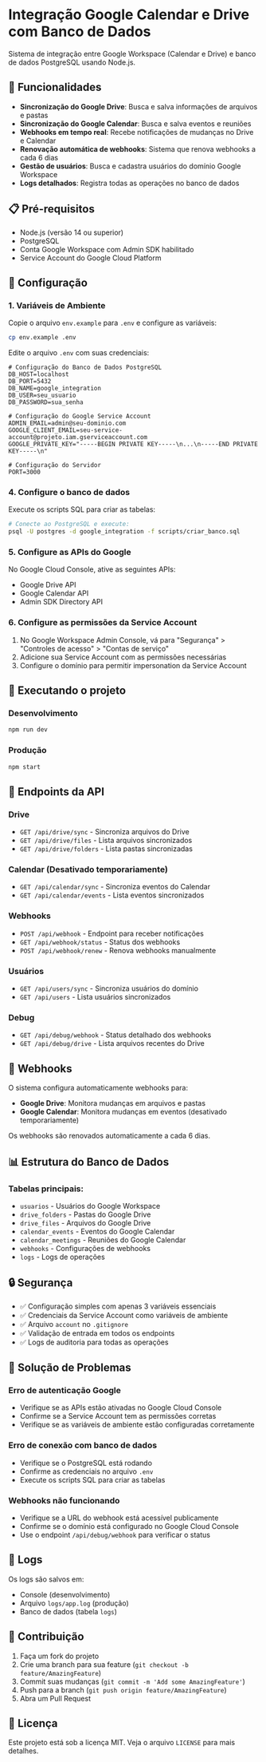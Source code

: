 # Integração Google Calendar e Drive com Banco de Dados

Sistema de integração entre Google Workspace (Calendar e Drive) e banco de dados PostgreSQL usando Node.js.

## 🚀 Funcionalidades

- **Sincronização do Google Drive**: Busca e salva informações de arquivos e pastas
- **Sincronização do Google Calendar**: Busca e salva eventos e reuniões
- **Webhooks em tempo real**: Recebe notificações de mudanças no Drive e Calendar
- **Renovação automática de webhooks**: Sistema que renova webhooks a cada 6 dias
- **Gestão de usuários**: Busca e cadastra usuários do domínio Google Workspace
- **Logs detalhados**: Registra todas as operações no banco de dados

## 📋 Pré-requisitos

- Node.js (versão 14 ou superior)
- PostgreSQL
- Conta Google Workspace com Admin SDK habilitado
- Service Account do Google Cloud Platform

## 🔧 Configuração

### 1. Variáveis de Ambiente

Copie o arquivo `env.example` para `.env` e configure as variáveis:

```bash
cp env.example .env
```

Edite o arquivo `.env` com suas credenciais:

```env
# Configuração do Banco de Dados PostgreSQL
DB_HOST=localhost
DB_PORT=5432
DB_NAME=google_integration
DB_USER=seu_usuario
DB_PASSWORD=sua_senha

# Configuração do Google Service Account
ADMIN_EMAIL=admin@seu-dominio.com
GOOGLE_CLIENT_EMAIL=seu-service-account@projeto.iam.gserviceaccount.com
GOOGLE_PRIVATE_KEY="-----BEGIN PRIVATE KEY-----\n...\n-----END PRIVATE KEY-----\n"

# Configuração do Servidor
PORT=3000
```

### 4. Configure o banco de dados

Execute os scripts SQL para criar as tabelas:

```bash
# Conecte ao PostgreSQL e execute:
psql -U postgres -d google_integration -f scripts/criar_banco.sql
```

### 5. Configure as APIs do Google

No Google Cloud Console, ative as seguintes APIs:
- Google Drive API
- Google Calendar API
- Admin SDK Directory API

### 6. Configure as permissões da Service Account

1. No Google Workspace Admin Console, vá para "Segurança" > "Controles de acesso" > "Contas de serviço"
2. Adicione sua Service Account com as permissões necessárias
3. Configure o domínio para permitir impersonation da Service Account

## 🚀 Executando o projeto

### Desenvolvimento
```bash
npm run dev
```

### Produção
```bash
npm start
```

## 📡 Endpoints da API

### Drive
- `GET /api/drive/sync` - Sincroniza arquivos do Drive
- `GET /api/drive/files` - Lista arquivos sincronizados
- `GET /api/drive/folders` - Lista pastas sincronizadas

### Calendar (Desativado temporariamente)
- `GET /api/calendar/sync` - Sincroniza eventos do Calendar
- `GET /api/calendar/events` - Lista eventos sincronizados

### Webhooks
- `POST /api/webhook` - Endpoint para receber notificações
- `GET /api/webhook/status` - Status dos webhooks
- `POST /api/webhook/renew` - Renova webhooks manualmente

### Usuários
- `GET /api/users/sync` - Sincroniza usuários do domínio
- `GET /api/users` - Lista usuários sincronizados

### Debug
- `GET /api/debug/webhook` - Status detalhado dos webhooks
- `GET /api/debug/drive` - Lista arquivos recentes do Drive

## 🔄 Webhooks

O sistema configura automaticamente webhooks para:
- **Google Drive**: Monitora mudanças em arquivos e pastas
- **Google Calendar**: Monitora mudanças em eventos (desativado temporariamente)

Os webhooks são renovados automaticamente a cada 6 dias.

## 📊 Estrutura do Banco de Dados

### Tabelas principais:
- `usuarios` - Usuários do Google Workspace
- `drive_folders` - Pastas do Google Drive
- `drive_files` - Arquivos do Google Drive
- `calendar_events` - Eventos do Google Calendar
- `calendar_meetings` - Reuniões do Google Calendar
- `webhooks` - Configurações de webhooks
- `logs` - Logs de operações

## 🔒 Segurança

- ✅ Configuração simples com apenas 3 variáveis essenciais
- ✅ Credenciais da Service Account como variáveis de ambiente
- ✅ Arquivo `account` no `.gitignore`
- ✅ Validação de entrada em todos os endpoints
- ✅ Logs de auditoria para todas as operações

## 🐛 Solução de Problemas

### Erro de autenticação Google
- Verifique se as APIs estão ativadas no Google Cloud Console
- Confirme se a Service Account tem as permissões corretas
- Verifique se as variáveis de ambiente estão configuradas corretamente

### Erro de conexão com banco de dados
- Verifique se o PostgreSQL está rodando
- Confirme as credenciais no arquivo `.env`
- Execute os scripts SQL para criar as tabelas

### Webhooks não funcionando
- Verifique se a URL do webhook está acessível publicamente
- Confirme se o domínio está configurado no Google Cloud Console
- Use o endpoint `/api/debug/webhook` para verificar o status

## 📝 Logs

Os logs são salvos em:
- Console (desenvolvimento)
- Arquivo `logs/app.log` (produção)
- Banco de dados (tabela `logs`)

## 🤝 Contribuição

1. Faça um fork do projeto
2. Crie uma branch para sua feature (`git checkout -b feature/AmazingFeature`)
3. Commit suas mudanças (`git commit -m 'Add some AmazingFeature'`)
4. Push para a branch (`git push origin feature/AmazingFeature`)
5. Abra um Pull Request

## 📄 Licença

Este projeto está sob a licença MIT. Veja o arquivo `LICENSE` para mais detalhes. 